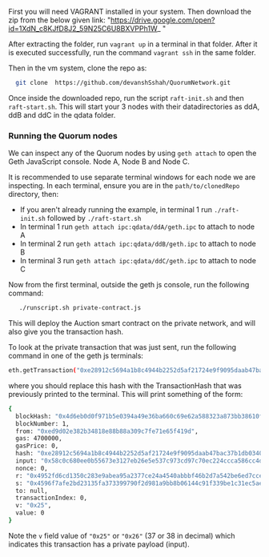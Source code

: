 
First you will need VAGRANT installed in your system. Then download the zip from the below given link:
"https://drive.google.com/open?id=1XdN_c8KJfD8J2_59N25C6U8BXVPPh1W_ "

After extracting the folder, run `vagrant up` in a terminal in that folder. 
After it is executed successfully, run the command `vagrant ssh` in the same folder.
 
Then in the vm system, clone the repo as: 
```sh
  git clone  https://github.com/devanshSshah/QuorumNetwork.git
```

Once inside the downloaded repo, run the script `raft-init.sh` and then `raft-start.sh`. This will start your 3 nodes with their datadirectories as ddA, ddB and ddC in the qdata folder.

### Running the Quorum nodes

We can inspect any of the Quorum nodes by using `geth attach` to open the Geth JavaScript console. Node A, Node B and Node C.  

It is recommended to use separate terminal windows for each node we are inspecting.  In each terminal, ensure you are in the `path/to/clonedRepo` directory, then:

- If you aren't already running the example, in terminal 1 run `./raft-init.sh` followed by `./raft-start.sh`
- In terminal 1 run `geth attach ipc:qdata/ddA/geth.ipc` to attach to node A
- In terminal 2 run `geth attach ipc:qdata/ddB/geth.ipc` to attach to node B
- In terminal 3 run `geth attach ipc:qdata/ddC/geth.ipc` to attach to node C

Now from the first terminal, outside the geth js console, run the following command: 
```sh
   ./runscript.sh private-contract.js
```
This will deploy the Auction smart contract on the private network, and will also give you the transaction hash.

To look at the private transaction that was just sent, run the following command in one of the geth js terminals:
```sh
eth.getTransaction("0xe28912c5694a1b8c4944b2252d5af21724e9f9095daab47bac37b1db0340e0bf")
```
where you should replace this hash with the TransactionHash that was previously printed to the terminal.  This will print something of the form:
```sh
{
  blockHash: "0x4d6eb0d0f971b5e0394a49e36ba660c69e62a588323a873bb38610f7b9690b34",
  blockNumber: 1,
  from: "0xed9d02e382b34818e88b88a309c7fe71e65f419d",
  gas: 4700000,
  gasPrice: 0,
  hash: "0xe28912c5694a1b8c4944b2252d5af21724e9f9095daab47bac37b1db0340e0bf",
  input: "0x58c0c680ee0b55673e3127eb26e5e537c973cd97c70ec224ccca586cc4d31ae042d2c55704b881d26ca013f15ade30df2dd196da44368b4a7abfec4a2022ec6f",
  nonce: 0,
  r: "0x4952fd6cd1350c283e9abea95a2377ce24a4540abbbf46b2d7a542be6ed7cce5",
  s: "0x4596f7afe2bd23135fa373399790f2d981a9bb8b06144c91f339be1c31ec5aeb",
  to: null,
  transactionIndex: 0,
  v: "0x25",
  value: 0
}
```

Note the `v` field value of `"0x25"` or `"0x26"` (37 or 38 in decimal) which indicates this transaction has a private payload (input). 



